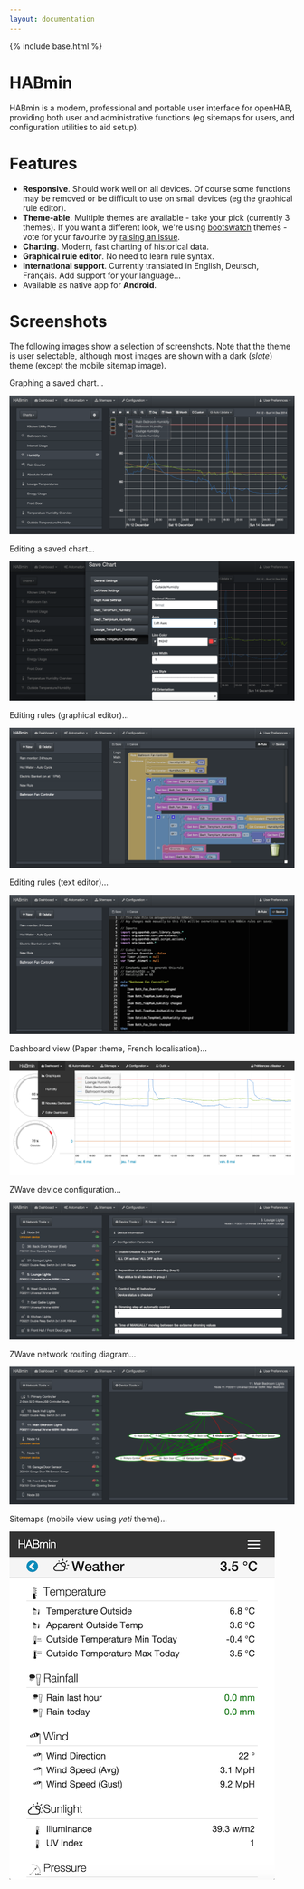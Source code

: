 ```yaml
---
layout: documentation
---
```


{% include base.html %}

HABmin
======

HABmin is a modern, professional and portable user interface for openHAB,
providing both user and administrative functions (eg sitemaps for users, and configuration utilities
to aid setup). 

Features
========

* **Responsive**. Should work well on all devices. Of course some functions may be removed or be difficult to use on small devices (eg the graphical rule editor).
* **Theme-able**. Multiple themes are available - take your pick (currently 3 themes). If you want a different look, we're using [bootswatch](http://www.bootswatch.com) themes - vote for your favourite by [raising an issue](https://github.com/openhab/org.openhab.ui.habmin/issues/new).
* **Charting**. Modern, fast charting of historical data.
* **Graphical rule editor**. No need to learn rule syntax.
* **International support**. Currently translated in English, Deutsch, Français. Add support for your language...
* Available as native app for **Android**.


Screenshots
===========

The following images show a selection of screenshots. Note that the theme is user selectable, although most images are shown with a dark (*slate*) theme (except the mobile sitemap image).

Graphing a saved chart...

![charting](doc/charting-saved.png)


Editing a saved chart...

![charting-editor](doc/charting-edit.png)


Editing rules (graphical editor)...

![rules-block](doc/rules-blocks.png)


Editing rules (text editor)...

![rules-source](doc/rules-source.png)


Dashboard view (Paper theme, French localisation)...

![dashboard](doc/dashboard.png)


ZWave device configuration...

![zwave-config](doc/zwave-config.png)


ZWave network routing diagram...

![zwave-network](doc/zwave-network.png)


Sitemaps (mobile view using *yeti* theme)...

![sitemap](doc/sitemap-mobile-yeti.png)